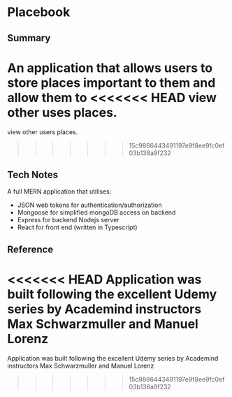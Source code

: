 # Placebook

## Summary
An application that allows users to store places important to them and allow them to 
<<<<<<< HEAD
view other uses places.
=======
view other users places.
>>>>>>> 15c9866443491197e9f8ee9fc0ef03b138a9f232

## Tech Notes
A full MERN application that utilises:
- JSON web tokens for authentication/authorization
- Mongoose for simplified mongoDB access on backend
- Express for backend Nodejs server
- React for front end (written in Typescript)

## Reference
<<<<<<< HEAD
Application was built following the excellent Udemy series by Academind instructors Max Schwarzmuller and Manuel Lorenz
=======
Application was built following the excellent Udemy series by Academind instructors Max Schwarzmuller and Manuel Lorenz
>>>>>>> 15c9866443491197e9f8ee9fc0ef03b138a9f232
